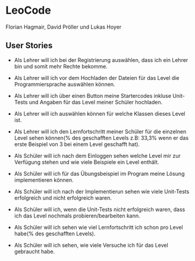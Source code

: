 # LeoCode
Florian Hagmair, David Pröller und Lukas Hoyer

## User Stories
 - Als Lehrer will ich bei der Registrierung auswählen, dass ich ein Lehrer bin und somit mehr Rechte bekomme.
 - Als Lehrer will ich vor dem Hochladen der Dateien für das Level die Programmiersprache auswählen können.
 - Als Lehrer will ich über einen Button meine Startercodes inkluse Unit-Tests und Angaben für das Level meiner Schüler hochladen.
 - Als Lehrer will ich auswählen können für welche Klassen dieses Level ist.
 - Als Lehrer will ich den Lernfortschritt meiner Schüler für die einzelnen Level sehen können(% des geschafften Levels z.B: 33,3% wenn er das erste Beispiel von 3 bei einem Level geschafft hat).

 - Als Schüler will ich nach dem Einloggen sehen welche Level mir zur Verfügung stehen und wie viele Beispiele ein Level enthält.
 - Als Schüler will ich für das Übungsbeispiel im Program meine Lösung implementieren können.
 - Als Schüler will ich nach der Implementierun sehen wie viele Unit-Tests erfolgreich und nicht erfolgreich waren.
 - Als Schüler will ich, wenn die Unit-Tests nicht erfolgreich waren, dass ich das Level nochmals probieren/bearbeiten kann.
 - Als Schüler will ich sehen wie viel Lernfortschritt ich schon pro Level habe(% des geschafften Levels).
 - Als Schüler will ich sehen, wie viele Versuche ich für das Level gebraucht habe.
